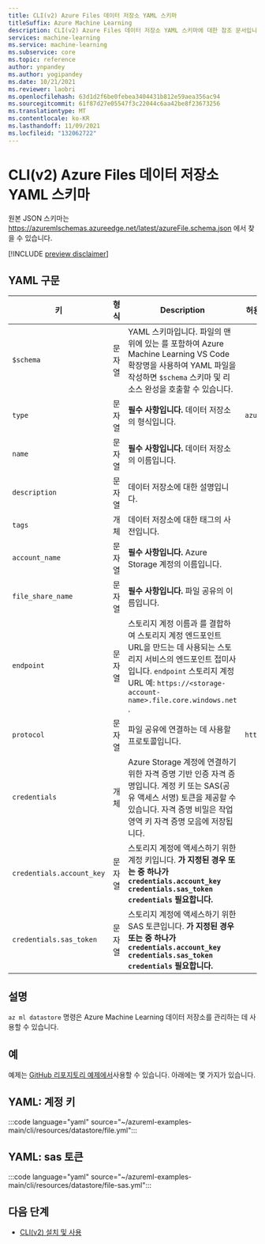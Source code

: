 ```yaml
---
title: CLI(v2) Azure Files 데이터 저장소 YAML 스키마
titleSuffix: Azure Machine Learning
description: CLI(v2) Azure Files 데이터 저장소 YAML 스키마에 대한 참조 문서입니다.
services: machine-learning
ms.service: machine-learning
ms.subservice: core
ms.topic: reference
author: ynpandey
ms.author: yogipandey
ms.date: 10/21/2021
ms.reviewer: laobri
ms.openlocfilehash: 63d1d2f6be0febea3404431b812e59aea356ac94
ms.sourcegitcommit: 61f87d27e05547f3c22044c6aa42be8f23673256
ms.translationtype: MT
ms.contentlocale: ko-KR
ms.lasthandoff: 11/09/2021
ms.locfileid: "132062722"
---
```

# <a name="cli-v2-azure-files-datastore-yaml-schema"></a>CLI(v2) Azure Files 데이터 저장소 YAML 스키마

원본 JSON 스키마는 https://azuremlschemas.azureedge.net/latest/azureFile.schema.json 에서 찾을 수 있습니다.

[!INCLUDE [preview disclaimer](../../includes/machine-learning-preview-generic-disclaimer.md)]

## <a name="yaml-syntax"></a>YAML 구문

| 키 | 형식 | Description | 허용되는 값 | 기본값 |
| --- | ---- | ----------- | -------------- | ------- |
| `$schema` | 문자열 | YAML 스키마입니다. 파일의 맨 위에 있는 를 포함하여 Azure Machine Learning VS Code 확장명을 사용하여 YAML 파일을 작성하면 `$schema` 스키마 및 리소스 완성을 호출할 수 있습니다. | | |
| `type` | 문자열 | **필수 사항입니다.** 데이터 저장소의 형식입니다. | `azure_file` | |
| `name` | 문자열 | **필수 사항입니다.** 데이터 저장소의 이름입니다. | | |
| `description` | 문자열 | 데이터 저장소에 대한 설명입니다. | | |
| `tags` | 개체 | 데이터 저장소에 대한 태그의 사전입니다. | | |
| `account_name` | 문자열 | **필수 사항입니다.** Azure Storage 계정의 이름입니다. | | |
| `file_share_name` | 문자열 | **필수 사항입니다.** 파일 공유의 이름입니다. | | |
| `endpoint` | 문자열 | 스토리지 계정 이름과 를 결합하여 스토리지 계정 엔드포인트 URL을 만드는 데 사용되는 스토리지 서비스의 엔드포인트 접미사입니다. `endpoint` 스토리지 계정 URL 예: `https://<storage-account-name>.file.core.windows.net` . | | `core.windows.net` |
| `protocol` | 문자열 | 파일 공유에 연결하는 데 사용할 프로토콜입니다. | `https` | `https` |
| `credentials` | 개체 | Azure Storage 계정에 연결하기 위한 자격 증명 기반 인증 자격 증명입니다. 계정 키 또는 SAS(공유 액세스 서명) 토큰을 제공할 수 있습니다. 자격 증명 비밀은 작업 영역 키 자격 증명 모음에 저장됩니다. | | |
| `credentials.account_key` | 문자열 | 스토리지 계정에 액세스하기 위한 계정 키입니다. **가 지정된 경우 또는 중 하나가 `credentials.account_key` `credentials.sas_token` `credentials` 필요합니다.** | | |
| `credentials.sas_token` | 문자열 | 스토리지 계정에 액세스하기 위한 SAS 토큰입니다. **가 지정된 경우 또는 중 하나가 `credentials.account_key` `credentials.sas_token` `credentials` 필요합니다.** | | |

## <a name="remarks"></a>설명

`az ml datastore` 명령은 Azure Machine Learning 데이터 저장소를 관리하는 데 사용할 수 있습니다.

## <a name="examples"></a>예

예제는 [GitHub 리포지토리 예제에서](https://github.com/Azure/azureml-examples/tree/main/cli/resources/datastore)사용할 수 있습니다. 아래에는 몇 가지가 있습니다.

## <a name="yaml-account-key"></a>YAML: 계정 키

:::code language="yaml" source="~/azureml-examples-main/cli/resources/datastore/file.yml":::

## <a name="yaml-sas-token"></a>YAML: sas 토큰

:::code language="yaml" source="~/azureml-examples-main/cli/resources/datastore/file-sas.yml":::

## <a name="next-steps"></a>다음 단계

- [CLI(v2) 설치 및 사용](how-to-configure-cli.md)
